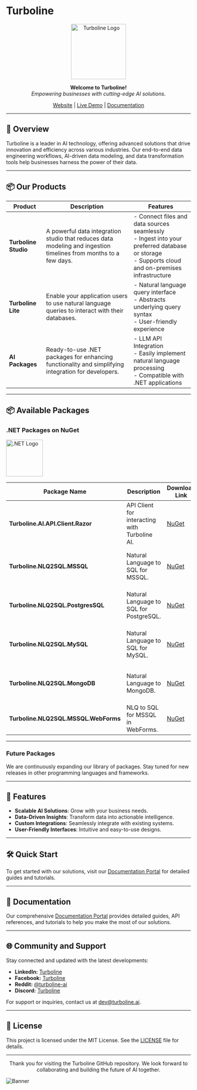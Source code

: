 # Turboline

<p align="center">
  <img src="https://cdn.turboline.ai/cdn/adminlte/dist/img/TLLogo.png" alt="Turboline Logo" width="150" height="150">
</p>

<p align="center">
  <strong>Welcome to Turboline!</strong><br>
  <em>Empowering businesses with cutting-edge AI solutions.</em>
</p>

<p align="center">
  <a href="https://turboline.ai">Website</a> | 
  <a href="https://demo-lite.turboline.ai">Live Demo</a> | 
  <a href="https://turboline.ai/docs">Documentation</a>
</p>

---

## 🚀 Overview

Turboline is a leader in AI technology, offering advanced solutions that drive innovation and efficiency across various industries. Our end-to-end data engineering workflows, AI-driven data modeling, and data transformation tools help businesses harness the power of their data.

---
## 📦 Our Products

| Product           | Description                                                                                             | Features                                                                                                                                                      |
|-------------------|---------------------------------------------------------------------------------------------------------|---------------------------------------------------------------------------------------------------------------------------------------------------------------|
| **Turboline Studio** | A powerful data integration studio that reduces data modeling and ingestion timelines from months to a few days. | - Connect files and data sources seamlessly <br> - Ingest into your preferred database or storage <br> - Supports cloud and on-premises infrastructure        |
| **Turboline Lite**   | Enable your application users to use natural language queries to interact with their databases.        | - Natural language query interface <br> - Abstracts underlying query syntax <br> - User-friendly experience                                                    |
| **AI Packages**      | Ready-to-use .NET packages for enhancing functionality and simplifying integration for developers.     | - LLM API Integration <br> - Easily implement natural language processing <br> - Compatible with .NET applications                                          |

---

## 📦 Available Packages

### .NET Packages on NuGet

<p align="left">
  <img src="https://upload.wikimedia.org/wikipedia/commons/e/ee/.NET_Core_Logo.svg" alt=".NET Logo" width="100" height="100">
</p>

| Package Name                             | Description                                   | Download Link                                                                                        | Status |
|------------------------------------------|-----------------------------------------------|------------------------------------------------------------------------------------------------------|-----------------------------|
| **Turboline.AI.API.Client.Razor**              | API Client for interacting with Turboline AI. | [NuGet](https://www.nuget.org/packages/Turboline.AI.API.Client)                                      | [![Publish NuGet Package](https://github.com/turboline-ai/Turboline.AP.API.Client/actions/workflows/main.yml/badge.svg)](https://github.com/turboline-ai/Turboline.AP.API.Client/actions/workflows/main.yml) ![NuGet Downloads](https://img.shields.io/nuget/dt/Turboline.AI.API.Client.Razor?style=plastic&logo=nuget)  |
| **Turboline.NLQ2SQL.MSSQL**              | Natural Language to SQL for MSSQL.            | [NuGet](https://www.nuget.org/packages/Turboline.NLQ2SQL.MSSQL)                                      | [![Publish NuGet Package](https://github.com/turboline-ai/Turboline.NLP2SQL.MSSQL/actions/workflows/main.yml/badge.svg)](https://github.com/turboline-ai/Turboline.NLP2SQL.MSSQL/actions/workflows/main.yml) ![NuGet Downloads](https://img.shields.io/nuget/dt/Turboline.NLQ2SQL.MSSQL?style=plastic&logo=nuget) |
| **Turboline.NLQ2SQL.PostgresSQL**        | Natural Language to SQL for PostgreSQL.       | [NuGet](https://www.nuget.org/packages/Turboline.NLQ2SQL.PostgresSQL)                                | [![Publish NuGet Package](https://github.com/turboline-ai/Turboline.NLP2SQL.PostGreSQL/actions/workflows/main.yml/badge.svg)](https://github.com/turboline-ai/Turboline.NLP2SQL.PostGreSQL/actions/workflows/main.yml) ![NuGet Downloads](https://img.shields.io/nuget/dt/Turboline.NLQ2SQL.PostgresSQL?style=plastic&logo=nuget) |
| **Turboline.NLQ2SQL.MySQL**              | Natural Language to SQL for MySQL.            | [NuGet](https://www.nuget.org/packages/Turboline.NLQ2SQL.MySQL)                                      | [![Publish NuGet Package](https://github.com/turboline-ai/Turboline.NLP2SQL.MySQL/actions/workflows/main.yml/badge.svg)](https://github.com/turboline-ai/Turboline.NLP2SQL.MySQL/actions/workflows/main.yml) ![NuGet Downloads](https://img.shields.io/nuget/dt/Turboline.NLQ2SQL.MySQL?style=plastic&logo=nuget) |
| **Turboline.NLQ2SQL.MongoDB**              | Natural Language to MongoDB.            | [NuGet](https://www.nuget.org/packages/Turboline.NLQ2SQL.MongoDB)                                      |[![Publish NuGet Package](https://github.com/turboline-ai/Turboline.NLP2SQL.MongoDb/actions/workflows/main.yml/badge.svg)](https://github.com/turboline-ai/Turboline.NLP2SQL.MongoDb/actions/workflows/main.yml) ![NuGet Downloads](https://img.shields.io/nuget/dt/Turboline.NLQ2SQL.MongoDB?style=plastic&logo=nuget) |
| **Turboline.NLQ2SQL.MSSQL.WebForms**     | NLQ to SQL for MSSQL in WebForms.             |      [NuGet](https://www.nuget.org/packages/Turboline.NLQ2SQL.MSSQL.WebForms)                      | ![NuGet Downloads](https://img.shields.io/nuget/dt/Turboline.NLQ2SQL.MSSQL.WebForms?style=plastic&logo=nuget)   |

---

### Future Packages

We are continuously expanding our library of packages. Stay tuned for new releases in other programming languages and frameworks.

---

## 🌟 Features

- **Scalable AI Solutions**: Grow with your business needs.
- **Data-Driven Insights**: Transform data into actionable intelligence.
- **Custom Integrations**: Seamlessly integrate with existing systems.
- **User-Friendly Interfaces**: Intuitive and easy-to-use designs.

---

## 🛠️ Quick Start

To get started with our solutions, visit our [Documentation Portal](https://turboline.ai/docs) for detailed guides and tutorials.

---

## 📖 Documentation

Our comprehensive [Documentation Portal](https://turboline.ai/docs) provides detailed guides, API references, and tutorials to help you make the most of our solutions.

---

## 🌐 Community and Support

Stay connected and updated with the latest developments:
- **LinkedIn:** [Turboline](https://www.linkedin.com/company/turboline-ai/)
- **Facebook:** [Turboline](https://www.facebook.com/turboline)
- **Reddit:** [@turboline-ai](https://www.reddit.com/user/turboline-ai/)
- **Discord:** [Turboline](https://discord.gg/sh8JMhgH)

For support or inquiries, contact us at [dev@turboline.ai](mailto:dev@turboline.ai).

---

## 📜 License

This project is licensed under the MIT License. See the [LICENSE](LICENSE) file for details.

---

<p align="center">
  Thank you for visiting the Turboline GitHub repository. We look forward to collaborating and building the future of AI together.
</p>

![Banner](https://turbocdn.blob.core.windows.net/cdn/images/Turboline-banner.png)
